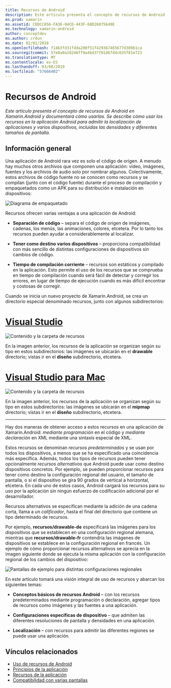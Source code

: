 ```yaml
---
title: Recursos de Android
description: Este artículo presenta el concepto de recursos de Android en Xamarin.Android y documentará cómo usarlas. Se describe cómo usar los recursos en la aplicación Android para admitir la localización de aplicaciones y varios dispositivos, incluidas las densidades y diferentes tamaños de pantalla.
ms.prod: xamarin
ms.assetid: C0DCC856-FA36-04CD-443F-68D26075649E
ms.technology: xamarin-android
author: conceptdev
ms.author: crdun
ms.date: 02/01/2018
ms.openlocfilehash: f14b3fd31fdda200f51f429367465677d389b1ca
ms.sourcegitcommit: 57e8a0a10246ff9a4bd37f01d67ddc635f81e723
ms.translationtype: MT
ms.contentlocale: es-ES
ms.lasthandoff: 03/08/2019
ms.locfileid: "57666402"
---
```

# <a name="android-resources"></a>Recursos de Android

_Este artículo presenta el concepto de recursos de Android en Xamarin.Android y documentará cómo usarlas. Se describe cómo usar los recursos en la aplicación Android para admitir la localización de aplicaciones y varios dispositivos, incluidas las densidades y diferentes tamaños de pantalla._


## <a name="overview"></a>Información general

Una aplicación de Android rara vez es solo el código de origen. A menudo hay muchos otros archivos que componen una aplicación: vídeo, imágenes, fuentes y los archivos de audio solo por nombrar algunos. Colectivamente, estos archivos de código fuente no se conocen como recursos y se compilan (junto con el código fuente) durante el proceso de compilación y empaquetados como un APK para su distribución e instalación en dispositivos:

![Diagrama de empaquetado](images/packaging-diagram.png)

Recursos ofrecen varias ventajas a una aplicación de Android:

-  **Separación de código** &ndash; separa el código de origen de imágenes, cadenas, los menús, las animaciones, colores, etcetera. Por lo tanto los recursos pueden ayudar a considerablemente al localizar.

-  **Tener como destino varios dispositivos** &ndash; proporciona compatibilidad con más sencillo de distintas configuraciones de dispositivos sin cambios de código.

-  **Tiempo de compilación corriente** &ndash; recursos son estáticos y compilado en la aplicación. Esto permite el uso de los recursos que se comprueba en tiempo de compilación cuando será fácil de detectar y corregir los errores, en lugar de tiempo de ejecución cuando es más difícil encontrar y costosas de corregir.

Cuando se inicia un nuevo proyecto de Xamarin.Android, se crea un directorio especial denominado recursos, junto con algunos subdirectorios:

# <a name="visual-studiotabwindows"></a>[Visual Studio](#tab/windows)

![Contenido y la carpeta de recursos](images/resources-folder-vs.png)

En la imagen anterior, los recursos de la aplicación se organizan según su tipo en estos subdirectorios: las imágenes se ubicarán en el **drawable** directorio; vistas ir en el **diseño** subdirectorio, etcetera.
 
# <a name="visual-studio-for-mactabmacos"></a>[Visual Studio para Mac](#tab/macos)

![Contenido y la carpeta de recursos](images/resources-folder-xs.png)

En la imagen anterior, los recursos de la aplicación se organizan según su tipo en estos subdirectorios: las imágenes se ubicarán en el **mipmap** directorio; vistas ir en el **diseño** subdirectorio, etcetera.
 
-----

Hay dos maneras de obtener acceso a estos recursos en una aplicación de Xamarin.Android: *mediante programación* en el código y *mediante declaración* en XML mediante una sintaxis especial de XML.

Estos recursos se denominan *recursos predeterminados* y se usan por todos los dispositivos, a menos que se ha especificado una coincidencia más específica. Además, todos los tipos de recursos pueden tener opcionalmente *recursos alternativos* que Android puede usar como destino dispositivos concretos. Por ejemplo, se pueden proporcionar recursos para tener como destino la configuración regional del usuario, el tamaño de pantalla, o si el dispositivo se gira 90 grados de vertical a horizontal, etcetera. En cada uno de estos casos, Android cargará los recursos para su uso por la aplicación sin ningún esfuerzo de codificación adicional por el desarrollador.

Recursos alternativos se especifican mediante la adición de una cadena corta, llama a un *calificador*, hasta el final del directorio que contiene un tipo determinado de recursos.

Por ejemplo, **recursos/drawable-de** especificará las imágenes para los dispositivos que se establecen en una configuración regional alemana, mientras que **recursos/drawable-fr** contendría las imágenes de dispositivos se establece en la configuración regional en francés. Un ejemplo de cómo proporcionar recursos alternativos se aprecia en la imagen siguiente donde se ejecuta la misma aplicación con la configuración regional de los cambios del dispositivo:

![Pantallas de ejemplo para distintas configuraciones regionales](images/localized-screenshots.png)

En este artículo tomará una visión integral de uso de recursos y abarcan los siguientes temas:

-  **Conceptos básicos de recursos Android** &ndash; con los recursos predeterminados mediante programación o declaración, agregar tipos de recursos como imágenes y las fuentes a una aplicación.

-  **Configuraciones específicas de dispositivo** &ndash; que admiten las diferentes resoluciones de pantalla y densidades en una aplicación.

-  **Localización** &ndash; con recursos para admitir las diferentes regiones se puede usar una aplicación.


## <a name="related-links"></a>Vínculos relacionados

- [Uso de recursos de Android](~/android/app-fundamentals/resources-in-android/android-assets.md)
- [Principios de la aplicación](https://developer.android.com/guide/topics/fundamentals.html)
- [Recursos de la aplicación](https://developer.android.com/guide/topics/resources/index.html)
- [Compatibilidad con varias pantallas](https://developer.android.com/guide/practices/screens_support.html)
